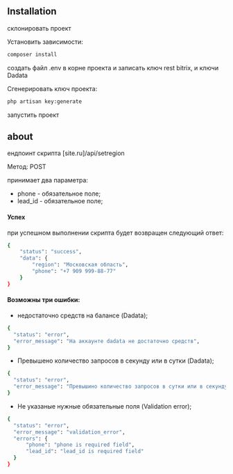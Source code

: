 ## Installation

склонировать проект

Установить зависимости:

```sh
composer install
```

создать файл .env в корне проекта и записать ключ rest bitrix, и ключи Dadata

Сгенерировать ключ проекта:

```sh
php artisan key:generate
```

запустить проект

## about

ендпоинт скрипта [site.ru]/api/setregion

Метод: POST

принимает два параметра:

-   phone - обязательное поле;
-   lead_id - обязательное поле;

#### Успех

при успешном выполнении скрипта будет возвращен следующий ответ:

```sh
{
    "status": "success",
    "data": {
        "region": "Московская область",
        "phone": "+7 909 999-88-77"
    }
}
```

#### Возможны три ошибки:

-   недостаточно средств на балансе (Dadata);

```sh
{
  "status": "error",
  "error_message": "На аккаунте dadata не достаточно средств",
}
```

-   Превышено количество запросов в секунду или в сутки (Dadata);

```sh
{
  "status": "error",
  "error_message": "Превышино количество запросов в сутки или в секунду",
}
```

-   Не указаные нужные обязательные поля (Validation error);

```sh
{
  "status": "error",
  "error_message": "validation_error",
  "errors": {
      "phone": "phone is required field",
      "lead_id": "lead_id is required field"
  }
}
```
